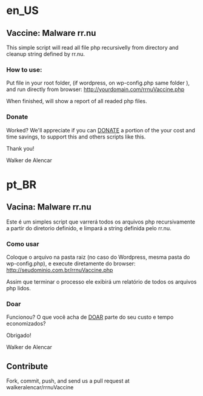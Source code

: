 # en_US

## Vaccine: Malware rr.nu 

This simple script will read all file php recursivelly from directory and cleanup string defined by rr.nu.

### How to use:
Put file in your root folder, (if wordpress, on wp-config.php same folder ), and run directly from browser: http://yourdomain.com/rrnuVaccine.php

When finished, will show a report of all readed php files.

### Donate
Worked?
We'll appreciate if you can [DONATE](https://www.paypal.com/cgi-bin/webscr?cmd=_donations&business=JGAD8J8AA5K5G&lc=US&item_name=Donation%20to%20Vaccine%20for%20rr%2enu%20on%20https%3a%2f%2fgithub%2ecom%2fwalkeralencar%2frrnuVaccine&currency_code=USD&bn=PP%2dDonationsBF%3abtn_donate_SM%2egif%3aNonHosted) a portion of the your cost and time savings, to support this and others scripts like this.

Thank you! 

Walker de Alencar

# pt_BR

## Vacina: Malware rr.nu
Este é um simples script que varrerá todos os arquivos php recursivamente a partir do diretorio definido, e limpará a string definida pelo rr.nu.

### Como usar
Coloque o arquivo na pasta raiz (no caso do Wordpress, mesma pasta do wp-config.php), e execute diretamente do browser: http://seudominio.com.br/rrnuVaccine.php

Assim que terminar o processo ele exibirá um relatório de todos os arquivos php lidos.

### Doar
Funcionou?
O que você acha de [DOAR](https://www.paypal.com/cgi-bin/webscr?cmd=_donations&business=JGAD8J8AA5K5G&lc=BR&item_name=Doa%c3%a7%c3%a3o%20para%20Vacina%3a%20rr%2enu%20no%20https%3a%2f%2fgithub%2ecom%2fwalkeralencar%2frrnuVaccine&item_number=rr%2enu&currency_code=BRL&bn=PP%2dDonationsBF%3abtn_donate_SM%2egif%3aNonHosted) parte do seu custo e tempo economizados? 

Obrigado!

Walker de Alencar

Contribute
-------------------------------------------------------------
Fork, commit, push, and send us a pull request at walkeralencar/rrnuVaccine
